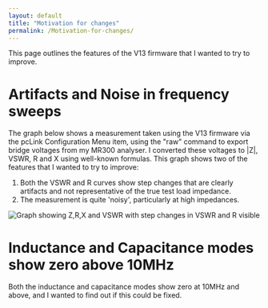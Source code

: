 ```yaml
---
layout: default
title: "Motivation for changes"
permalink: /Motivation-for-changes/
---
```

This page outlines the features of the V13 firmware that I wanted to try to improve. 

# Artifacts and Noise in frequency sweeps
The graph below shows a measurement taken using the V13 firmware via the pcLink Configuration Menu item, using the "raw" command to export bridge voltages from my MR300 analyser. I converted these voltages to |Z|, VSWR, R and X using well-known formulas. This graph shows two of the features that I wanted to try to improve:
1. Both the VSWR and R curves show step changes that are clearly artifacts and not representative of the true test load impedance.
2. The measurement is quite 'noisy', particularly at high impedances.
   
![Graph showing Z,R,X and VSWR with step changes in VSWR and R visible](https://github.com/user-attachments/assets/9a6d0d5a-f941-49b1-9569-0c719bc3c68f "Fig 1: Measurement of a test load using V13 firmware")

# Inductance and Capacitance modes show zero above 10MHz
Both the inductance and capacitance modes show zero at 10MHz and above, and I wanted to find out if this could be fixed.
